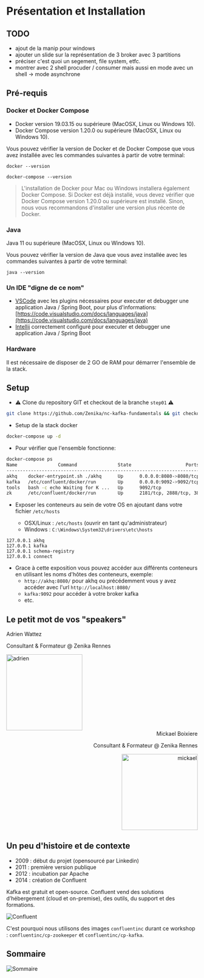 # Présentation et Installation

## TODO

- ajout de la manip pour windows
- ajouter un slide sur la représentation de 3 broker avec 3 partitions
- préciser c'est quoi un segement, file system, etfc.
- montrer avec 2 shell procuder / consumer mais aussi en mode avec un shell -> mode asynchrone

## Pré-requis

### Docker et Docker Compose

- Docker version 19.03.15 ou supérieure (MacOSX, Linux ou Windows 10).
- Docker Compose version 1.20.0 ou supérieure (MacOSX, Linux ou Windows 10).

Vous pouvez vérifier la version de Docker et de Docker Compose que vous avez installée avec les commandes suivantes à
partir de votre terminal:

```shell
docker --version
```

```shell
docker-compose --version
```

> L'installation de Docker pour Mac ou Windows installera également Docker Compose. Si Docker est déjà installé, vous devez vérifier que Docker Compose version 1.20.0 ou supérieure est installé. Sinon, nous vous recommandons d'installer une version plus récente de Docker.

### Java

Java 11 ou supérieure (MacOSX, Linux ou Windows 10).

Vous pouvez vérifier la version de Java que vous avez installée avec les commandes suivantes à partir de votre terminal:

```shell
java --version
```

### Un IDE "digne de ce nom"

- [VSCode](https://code.visualstudio.com/) avec les plugins nécessaires pour executer et debugger une application Java / Spring Boot, pour plus d'informations: [https://code.visualstudio.com/docs/languages/java](https://code.visualstudio.com/docs/languages/java)
- [Intellij](https://www.jetbrains.com/fr-fr/idea/) correctement configuré pour executer et debugger une application Java / Spring Boot

### Hardware

Il est nécessaire de disposer de 2 GO de RAM pour démarrer l'ensemble de la stack.

## Setup

- ⚠️ Clone du repository GIT et checkout de la branche `step01` ⚠️

```bash
git clone https://github.com/Zenika/nc-kafka-fundamentals && git checkout step01
```

- Setup de la stack docker

```bash
docker-compose up -d
```

- Pour vérifier que l'ensemble fonctionne:

```bash
docker-compose ps 
Name               Command               State                    Ports                  
-----------------------------------------------------------------------------------------
akhq    docker-entrypoint.sh ./akhq      Up      0.0.0.0:8080->8080/tcp,:::8080->8080/tcp
kafka   /etc/confluent/docker/run        Up      0.0.0.0:9092->9092/tcp,:::9092->9092/tcp
tools   bash -c echo Waiting for K ...   Up      9092/tcp                                
zk      /etc/confluent/docker/run        Up      2181/tcp, 2888/tcp, 3888/tcp  
```


- Exposer les conteneurs au sein de votre OS en ajoutant dans votre fichier `/etc/hosts`

    * OSX/Linux : `/etc/hosts` (ouvrir en tant qu'administrateur)
    * Windows : `C:\Windows\System32\drivers\etc\hosts`

```
127.0.0.1 akhq
127.0.0.1 kafka
127.0.0.1 schema-registry 
127.0.0.1 connect
```

- Grace à cette exposition vous pouvez accéder aux différents conteneurs en utilisant les noms d'hôtes des conteneurs,
  exemple:
    - `http://akhq:8080/` pour akhq ou précédemment vous y avez accéder avec l'url `http://localhost:8080/`
    - `kafka:9092` pour accéder à votre broker kafka
    - etc.

## Le petit mot de vos "speakers"

Adrien Wattez

Consultant & Formateur @ Zenika Rennes

<img src="adrien.png" alt="adrien" width="200"/>

<div style="text-align: right">
Mickael Boixiere

Consultant & Formateur @ Zenika Rennes

<img src="mickael.jpg" alt="mickael" width="200"/>
</div>

## Un peu d'histoire et de contexte

- 2009 : début du projet (opensourcé par Linkedin)
- 2011 : première version publique
- 2012 : incubation par Apache
- 2014 : création de Confluent

Kafka est gratuit et open-source. Confluent vend des solutions d’hébergement (cloud et on-premise), des outils, du
support et des formations.

![Confluent](confluent.png)

C'est pourquoi nous utilisons des images `confluentinc` durant ce workshop : `confluentinc/cp-zookeeper` et `confluentinc/cp-kafka`.

## Sommaire

![Sommaire](sommaire.png)
